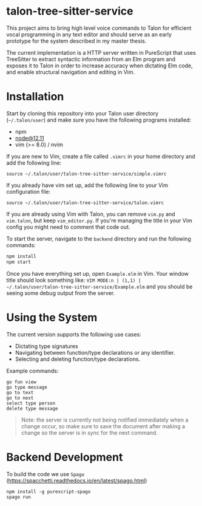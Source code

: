 # talon-tree-sitter-service

This project aims to bring high level voice commands to Talon for efficient vocal programming in any text editor
and should serve as an early prototype for the system described in my master thesis.

The current implementation is a HTTP server written in PureScript that uses TreeSitter to extract syntactic information
from an Elm program and exposes it to Talon in order to increase accuracy when dictating Elm code, and enable structural navigation and editing in Vim.

# Installation

Start by cloning this repository into your Talon user directory (`~/.talon/user`)
and make sure you have the following programs installed:
- npm
- node@12.11
- vim (>= 8.0) / nvim

If you are new to Vim, create a file called `.vimrc` in your home directory and add the following line:
```vim
source ~/.talon/user/talon-tree-sitter-service/simple.vimrc
```

If you already have vim set up, add the following line to your Vim configuration file:
```vim
source ~/.talon/user/talon-tree-sitter-service/talon.vimrc
```

If you are already using Vim with Talon, you can remove `vim.py` and `vim.talon`,
but keep `vim_editor.py`.
If you're managing the title in your Vim config you might need to comment that code out.

To start the server, navigate to the `backend` directory and run the following commands:
```bash
npm install
npm start
```

Once you have everything set up, open `Example.elm` in Vim.
Your window title should look something like:
`VIM MODE:n | (1,1) | ~/.talon/user/talon-tree-sitter-service/Example.elm`
and you should be seeing some debug output from the server.

# Using the System

The current version supports the following use cases:
- Dictating type signatures
- Navigating between function/type declarations or any identifier.
- Selecting and deleting function/type declarations.

Example commands:
```
go fun view
go type message
go to text
go to next
select type person
delete type message
```

> Note: the server is currently not being notified immediately
> when a change occur, so make sure to save the document after making a change
> so the server is in sync for the next command.

# Backend Development

To build the code we use `Spago` (https://spacchetti.readthedocs.io/en/latest/spago.html)

```
npm install -g purescript-spago
spago run
```
